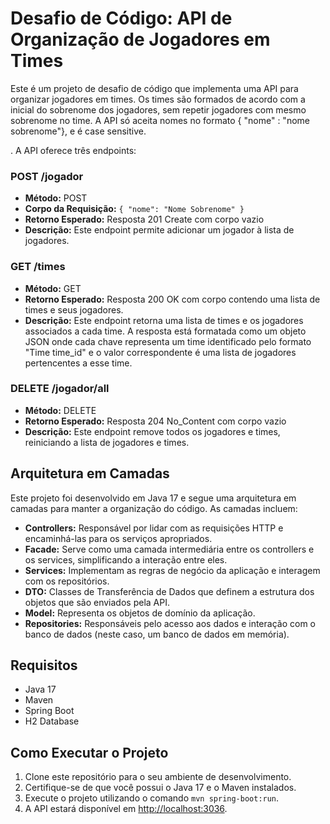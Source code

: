 # Desafio de Código: API de Organização de Jogadores em Times

Este é um projeto de desafio de código que implementa uma API para organizar jogadores em times. 
Os times são formados de acordo com a inicial do sobrenome dos jogadores, sem repetir jogadores com mesmo sobrenome no time.
A API só aceita nomes no formato { "nome" : "nome sobrenome"}, e é case sensitive.

. A API oferece três endpoints:


### POST /jogador

- **Método:** POST
- **Corpo da Requisição:** `{ "nome": "Nome Sobrenome" }`
- **Retorno Esperado:** Resposta 201 Create com corpo vazio
- **Descrição:** Este endpoint permite adicionar um jogador à lista de jogadores.

### GET /times

- **Método:** GET
- **Retorno Esperado:** Resposta 200 OK com corpo contendo uma lista de times e seus jogadores.
- **Descrição:** Este endpoint retorna uma lista de times e os jogadores associados a cada time. A resposta está formatada como um objeto JSON onde cada chave representa um time identificado pelo formato "Time time_id" e o valor correspondente é uma lista de jogadores pertencentes a esse time.

### DELETE /jogador/all

- **Método:** DELETE
- **Retorno Esperado:** Resposta 204 No_Content com corpo vazio
- **Descrição:** Este endpoint remove todos os jogadores e times, reiniciando a lista de jogadores e times.

## Arquitetura em Camadas

Este projeto foi desenvolvido em Java 17 e segue uma arquitetura em camadas para manter a organização do código. As camadas incluem:

- **Controllers:** Responsável por lidar com as requisições HTTP e encaminhá-las para os serviços apropriados.
- **Facade:** Serve como uma camada intermediária entre os controllers e os services, simplificando a interação entre eles.
- **Services:** Implementam as regras de negócio da aplicação e interagem com os repositórios.
- **DTO:** Classes de Transferência de Dados que definem a estrutura dos objetos que são enviados pela API.
- **Model:** Representa os objetos de domínio da aplicação.
- **Repositories:** Responsáveis pelo acesso aos dados e interação com o banco de dados (neste caso, um banco de dados em memória).

## Requisitos

- Java 17
- Maven
- Spring Boot
- H2 Database

## Como Executar o Projeto

1. Clone este repositório para o seu ambiente de desenvolvimento.
2. Certifique-se de que você possui o Java 17 e o Maven instalados.
3. Execute o projeto utilizando o comando `mvn spring-boot:run`.
4. A API estará disponível em [http://localhost:3036](http://localhost:3036).
